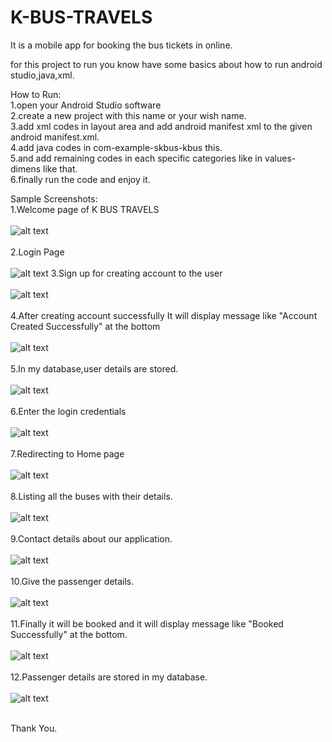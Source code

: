 # K-BUS-TRAVELS
It is a mobile app for booking the bus tickets in online.<br>

for this project to run you know have some basics about how to run android studio,java,xml.<br>

How to Run:<br>
1.open your Android Studio software<br>
2.create a new project with this name or your wish name.<br>
3.add xml codes in layout area and add android manifest xml to the given android manifest.xml.<br>
4.add java codes in com-example-skbus-kbus this.<br>
5.and add remaining codes in each specific categories like in values-dimens like that.<br>
6.finally run the code and enjoy it.<br>

Sample Screenshots:<br>
1.Welcome page of K BUS TRAVELS<br><br>
![alt text](https://github.com/Karthikeyan2212/K-BUS-TRAVELS/blob/master/outputs/Output%201.jpeg?raw=true)
<br><br>
2.Login Page<br><br>
![alt text](https://github.com/Karthikeyan2212/K-BUS-TRAVELS/blob/master/outputs/Output%202.jpeg?raw=true)
3.Sign up for creating account to the user<br><br>
![alt text](https://github.com/Karthikeyan2212/K-BUS-TRAVELS/blob/master/outputs/Output%203.jpeg?raw=true)
<br><br>
4.After creating account successfully It will display message like "Account Created Successfully" at the bottom<br><br>
![alt text](https://github.com/Karthikeyan2212/K-BUS-TRAVELS/blob/master/outputs/Output%204.jpeg?raw=true)
<br><br>
5.In my database,user details are stored.<br><br>
![alt text](https://github.com/Karthikeyan2212/K-BUS-TRAVELS/blob/master/outputs/Output%2013.jpg?raw=true)
<br><br>
6.Enter the login credentials<br><br>
![alt text](https://github.com/Karthikeyan2212/K-BUS-TRAVELS/blob/master/outputs/Output%205.jpeg?raw=true)
<br><br>
7.Redirecting to Home page<br><br>
![alt text](https://github.com/Karthikeyan2212/K-BUS-TRAVELS/blob/master/outputs/Output%206.jpeg?raw=true)
<br><br>
8.Listing all the buses with their details.<br><br>
![alt text](https://github.com/Karthikeyan2212/K-BUS-TRAVELS/blob/master/outputs/Output%207.jpeg?raw=true)
<br><br>
9.Contact details about our application.<br><br>
![alt text](https://github.com/Karthikeyan2212/K-BUS-TRAVELS/blob/master/outputs/Output%208.jpeg?raw=true)
<br><br>
10.Give the passenger details.<br><br>
![alt text](https://github.com/Karthikeyan2212/K-BUS-TRAVELS/blob/master/outputs/Output%209.jpeg?raw=true)
<br><br>
11.Finally it will be booked and it will display message like "Booked Successfully" at the bottom.<br><br>
![alt text](https://github.com/Karthikeyan2212/K-BUS-TRAVELS/blob/master/outputs/Output%2010.jpeg?raw=true)
<br><br>
12.Passenger details are stored in my database.<br><br>
![alt text](https://github.com/Karthikeyan2212/K-BUS-TRAVELS/blob/master/outputs/Output%2012.jpeg?raw=true)
<br><br>

Thank You.
